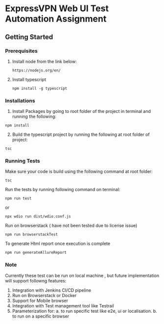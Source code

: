 # ExpressVPN Web UI Test Automation Assignment

## Getting Started

### Prerequisites

1. Install node from the link below:
    ```
    https://nodejs.org/en/
    ```
2. Install typescript

    ```
    npm install -g typescript
    ```

### Installations

1. Install Packages by going to root folder of the project in terminal and running the following:

```
npm install
```

2. Build the typescript project by running the following at root folder of project:

```
tsc
```

### Running Tests

Make sure your code is build using the following command at root folder:

```
tsc
```

Run the tests by running following command on terminal:

```
npm run test
```

or 

```
npx wdio run dist/wdio.conf.js
```

Run on browserstack ( have not been tested due to license issue)

```
npm run browserstackTest
```

To generate Html report once execution is complete

```
npm run generateAllureReport
```


### Note
Currently these test can be run on local machine , but future implementation will support followng features:
1. Integration with Jenkins CI/CD pipeline
2. Run on Browserstack or Docker
3. Support for Mobile browser
4. Integration with Test management tool like Testrail
5. Parameterization for:
    a. to run specific test like e2e, ui or localisation.
    b. to run on a specific browser